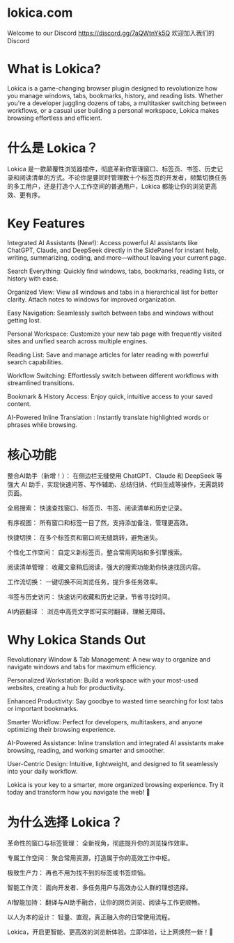 # lokica.com

Welcome to our Discord  https://discord.gg/7aQWtnYk5Q
欢迎加入我们的Discord


# What is Lokica?

Lokica is a game-changing browser plugin designed to revolutionize how you manage windows, tabs, bookmarks, history, and reading lists. Whether you're a developer juggling dozens of tabs, a multitasker switching between workflows, or a casual user building a personal workspace, Lokica makes browsing effortless and efficient.


# 什么是 Lokica？

Lokica 是一款颠覆性浏览器插件，彻底革新你管理窗口、标签页、书签、历史记录和阅读清单的方式。不论你是要同时管理数十个标签页的开发者，频繁切换任务的多工用户，还是打造个人工作空间的普通用户，Lokica 都能让你的浏览更高效、更有序。


# Key Features

Integrated AI Assistants (New!): Access powerful AI assistants like ChatGPT, Claude, and DeepSeek directly in the SidePanel for instant help, writing, summarizing, coding, and more—without leaving your current page.

Search Everything: Quickly find windows, tabs, bookmarks, reading lists, or history with ease.

Organized View: View all windows and tabs in a hierarchical list for better clarity. Attach notes to windows for improved organization.

Easy Navigation: Seamlessly switch between tabs and windows without getting lost.

Personal Workspace: Customize your new tab page with frequently visited sites and unified search across multiple engines.

Reading List: Save and manage articles for later reading with powerful search capabilities.

Workflow Switching: Effortlessly switch between different workflows with streamlined transitions.

Bookmark & History Access: Enjoy quick, intuitive access to your saved content.

AI-Powered Inline Translation : Instantly translate highlighted words or phrases while browsing.

# 核心功能

整合AI助手（新增！）： 在侧边栏无缝使用 ChatGPT、Claude 和 DeepSeek 等强大 AI 助手，实现快速问答、写作辅助、总结归纳、代码生成等操作，无需跳转页面。

全局搜索： 快速查找窗口、标签页、书签、阅读清单和历史记录。

有序视图： 所有窗口和标签一目了然，支持添加备注，管理更高效。

快捷切换： 在多个标签页和窗口间无缝跳转，避免迷失。

个性化工作空间： 自定义新标签页，整合常用网站和多引擎搜索。

阅读清单管理： 收藏文章稍后阅读，强大的搜索功能助你快速找回内容。

工作流切换： 一键切换不同浏览任务，提升多任务效率。

书签与历史访问： 快速访问收藏和历史记录，节省寻找时间。

AI内嵌翻译 ： 浏览中高亮文字即可实时翻译，理解无障碍。



# Why Lokica Stands Out

Revolutionary Window & Tab Management: A new way to organize and navigate windows and tabs for maximum efficiency.

Personalized Workstation: Build a workspace with your most-used websites, creating a hub for productivity.

Enhanced Productivity: Say goodbye to wasted time searching for lost tabs or important bookmarks.

Smarter Workflow: Perfect for developers, multitaskers, and anyone optimizing their browsing experience.

AI-Powered Assistance: Inline translation and integrated AI assistants make browsing, reading, and working smarter and smoother.

User-Centric Design: Intuitive, lightweight, and designed to fit seamlessly into your daily workflow.

Lokica is your key to a smarter, more organized browsing experience. Try it today and transform how you navigate the web! 🚀

# 为什么选择 Lokica？

革命性的窗口与标签管理： 全新视角，彻底提升你的浏览操作效率。

专属工作空间： 聚合常用资源，打造属于你的高效工作中枢。

极致生产力： 再也不用为找不到的标签或书签烦恼。

智能工作流： 面向开发者、多任务用户与高效办公人群的理想选择。

AI智能加持： 翻译与AI助手融合，让你的网页浏览、阅读与工作更顺畅。

以人为本的设计： 轻量、直观，真正融入你的日常使用流程。

Lokica，开启更智能、更高效的浏览新体验。立即体验，让上网焕然一新！🚀
